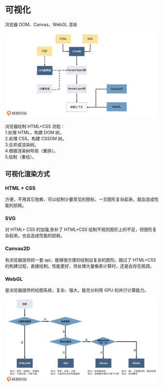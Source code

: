 # 可视化

浏览器 DOM、Canvas、WebGL 渲染

![](./images/d49d2fb673a7fb9f8de329c12fab009d.jpg)

浏览器绘制 HTML+CSS 流程：  
1.处理 HTML，构建 DOM 树。  
2.处理 CSS，构建 CSSOM 树。  
3.合并成渲染树。  
4.根据渲染树布局（重排）。  
5.绘制（重绘）。

## 可视化渲染方式

### HTML + CSS

方便，不用其它依赖，可以绘制少量常见的图标，一旦图形复杂起来，就会造成性能的损耗。

### SVG

对 HTML+ CSS 的加强,弥补了 HTML+CSS 绘制不规则图形上的不足，但图形复杂起来，也会造成性能的损耗。

### Canvas2D

有浏览器提供的一套 api，能够很方便的绘制出复杂的图形。跳过了 HTML+CSS 的构建过程，直接绘制。性能更好，但处理大量像素计算时，还是会存在瓶颈。

### WebGL

是浏览器提供的绘图系统，复杂、强大，能充分利用 GPU 的并行计算能力。

![](./images/3bf11fcf520504a4e342dd335698c76f.jpg)
